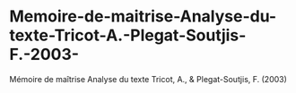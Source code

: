 # Memoire-de-maitrise-Analyse-du-texte-Tricot-A.-Plegat-Soutjis-F.-2003-
Mémoire de maîtrise Analyse du texte Tricot, A., &amp; Plegat-Soutjis, F. (2003)
